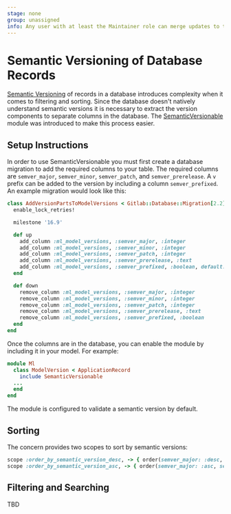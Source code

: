 ```yaml
---
stage: none
group: unassigned
info: Any user with at least the Maintainer role can merge updates to this content. For details, see https://docs.gitlab.com/ee/development/development_processes.html#development-guidelines-review.
---
```


# Semantic Versioning of Database Records

[Semantic Versioning](https://semver.org/) of records in a database introduces complexity when it comes to filtering and sorting. Since the database doesn't natively understand semantic versions it is necessary to extract the version components to separate columns in the database. The [SemanticVersionable](https://gitlab.com/gitlab-org/gitlab/-/merge_requests/142228) module was introduced to make this process easier.

## Setup Instructions

In order to use SemanticVersionable you must first create a database migration to add the required columns to your table. The required columns are `semver_major`, `semver_minor`, `semver_patch`, and `semver_prerelease`. A `v` prefix can be added to the version by including a column `semver_prefixed`. An example migration would look like this:

```ruby
class AddVersionPartsToModelVersions < Gitlab::Database::Migration[2.2]
  enable_lock_retries!

  milestone '16.9'

  def up
    add_column :ml_model_versions, :semver_major, :integer
    add_column :ml_model_versions, :semver_minor, :integer
    add_column :ml_model_versions, :semver_patch, :integer
    add_column :ml_model_versions, :semver_prerelease, :text
    add_column :ml_model_versions, :semver_prefixed, :boolean, default: false
  end

  def down
    remove_column :ml_model_versions, :semver_major, :integer
    remove_column :ml_model_versions, :semver_minor, :integer
    remove_column :ml_model_versions, :semver_patch, :integer
    remove_column :ml_model_versions, :semver_prerelease, :text
    remove_column :ml_model_versions, :semver_prefixed, :boolean
  end
end
```

Once the columns are in the database, you can enable the module by including it in your model. For example:

```ruby
module Ml
  class ModelVersion < ApplicationRecord
    include SemanticVersionable
  ...
  end
end
```

The module is configured to validate a semantic version by default.

## Sorting

The concern provides two scopes to sort by semantic versions:

```ruby
scope :order_by_semantic_version_desc, -> { order(semver_major: :desc, semver_minor: :desc, semver_patch: :desc)}
scope :order_by_semantic_version_asc, -> { order(semver_major: :asc, semver_minor: :asc, semver_patch: :asc)}
```

## Filtering and Searching

TBD
